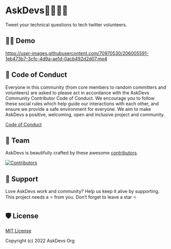 # AskDevs👩‍💻👨‍💻

Tweet your technical questions to tech twitter volunteers.

## 👨‍💻 Demo


https://user-images.githubusercontent.com/70970530/206005591-1eb473b7-3cfc-4d9a-ae1d-0acb492d2d07.mp4




## 📄 Code of Conduct

Everyone in this community (from core members to random committers and volunteers) are asked to please act in accordance with the AskDevs Community Contributor Code of Conduct. We encourage you to follow these social rules which help guide our interactions with each other, and ensure we provide a safe environment for everyone. We aim to make AskDevs a positive, welcoming, open and inclusive project and community.

[Code of Conduct](https://github.com/codewithvoid/AskDevs/blob/main/CODE_OF_CONDUCT.md)



## 🙌 Team


AskDevs is beautifully crafted by these awesome [contributors](https://github.com/codewithvoid/AskDevs/graphs/contributors).

[![Contributors](https://contrib.rocks/image?repo=codewithvoid/AskDevs)](https://github.com/codewithvoid/AskDevs/graphs/contributors)

## 🙏 Support

Love AskDevs work and community? Help us keep it alive by supporting.
This project needs a ⭐️ from you. Don’t forget to leave a star ⭐️

## 🛡️ License

[MIT License](https://github.com/codewithvoid/AskDevs/blob/main/LICENSE)

Copyright (c) 2022 AskDevs Org
